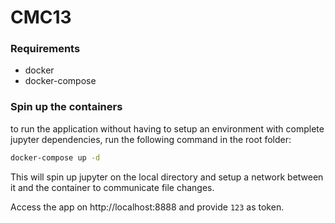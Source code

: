 # CMC13

### Requirements
- docker
- docker-compose

### Spin up the containers
to run the application without having to setup an environment with complete jupyter dependencies, run the following command in the root folder:

```bash
docker-compose up -d
```

This will spin up jupyter on the local directory and setup a network between it and the container to communicate file changes.

Access the app on http://localhost:8888 and provide ```123``` as token.